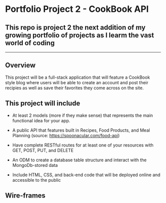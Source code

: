 # Portfolio Project 2 - CookBook API

## This repo is project 2 the next addition of my growing portfolio of projects as I learm the vast world of coding
--------------------------------------------------

## Overview 

This project will be a full-stack application that will feature a CookBook style blog where users will be able to create an account and post their recipies as well as save their favorites they come across on the site. 



## This project will include
*  At least 2 models (more if they make sense) that represents the main functional idea for your app.

* A public API that features built in Recipes, Food Products, and Meal Planning (source: https://spoonacular.com/food-api)

* Have complete RESTful routes for at least one of your resources with GET, POST, PUT, and DELETE

* An ODM to create a database table structure and interact with the MongoDb-stored data

* Include HTML, CSS, and back-end code that will be deployed online and accessible to the public


## Wire-frames

